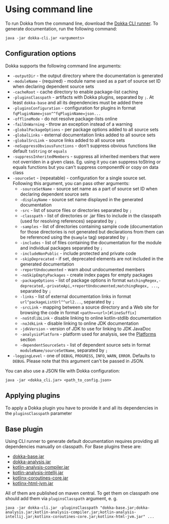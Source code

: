 # Using command line

To run Dokka from the command line, download the [Dokka CLI runner](https://mvnrepository.com/artifact/org.jetbrains.dokka/dokka-cli).
To generate documentation, run the following command:
```
java -jar dokka-cli.jar <arguments>
```

## Configuration options

Dokka supports the following command line arguments:

  * `-outputDir` - the output directory where the documentation is generated
  * `-moduleName` - (required) - module name used as a part of source set ID when declaring dependent source sets
  * `-cacheRoot` - cache directory to enable package-list caching
  * `-pluginsClasspath` - artifacts with Dokka plugins, separated by `;`. At least `dokka-base` and all its dependencies must be added there 
  * `-pluginsConfiguration` - configuration for plugins in format `fqPluginName=json^^fqPluginName=json...`
  * `-offlineMode` - do not resolve package-lists online
  * `-failOnWarning` - throw an exception instead of a warning
  * `-globalPackageOptions` - per package options added to all source sets
  * `-globalLinks` - external documentation links added to all source sets
  * `-globalSrcLink` - source links added to all source sets
  * `-noSuppressObviousFunctions` - don't suppress obvious functions like default `toString` or `equals`
  * `-suppressInheritedMembers` - suppress all inherited members that were not overriden in a given class. Eg. using it you can suppress toString or equals functions but you can't suppress componentN or copy on data class
  * `-sourceSet` - (repeatable) - configuration for a single source set. Following this argument, you can pass other arguments:
    * `-sourceSetName` - source set name as a part of source set ID when declaring dependent source sets
    * `-displayName` - source set name displayed in the generated documentation
    * `-src` - list of source files or directories separated by `;`
    * `-classpath` - list of directories or .jar files to include in the classpath (used for resolving references) separated by `;`
    * `-samples` - list of directories containing sample code (documentation for those directories is not generated but declarations from them can be referenced using the `@sample` tag) separated by `;`
    * `-includes` - list of files containing the documentation for the module and individual packages separated by `;`
    * `-includeNonPublic` - include protected and private code   
    * `-skipDeprecated` - if set, deprecated elements are not included in the generated documentation
    * `-reportUndocumented` - warn about undocumented members
    * `-noSkipEmptyPackages` - create index pages for empty packages
    * `-packageOptions` - list of package options in format `matchingRegex,-deprecated,-privateApi,+reportUndocumented;matchingRegex, ...`, separated by `;`
    * `-links` - list of external documentation links in format `url^packageListUrl^^url2...`, separated by `;`
    * `-srcLink` - mapping between a source directory and a Web site for browsing the code in format `<path>=<url>[#lineSuffix]`
    * `-noStdlibLink` - disable linking to online kotlin-stdlib documentation
    * `-noJdkLink` - disable linking to online JDK documentation
    * `-jdkVersion` - version of JDK to use for linking to JDK JavaDoc
    * `-analysisPlatform` - platform used for analysis, see the [Platforms](#platforms) section
    * `-dependentSourceSets` - list of dependent source sets in format `moduleName/sourceSetName`, separated by `;`
  * `-loggingLevel` - one of `DEBUG`, `PROGRESS`, `INFO`, `WARN`, `ERROR`. Defaults to `DEBUG`. Please note that this argument can't be passed in JSON.


You can also use a JSON file with Dokka configuration:
 ```
 java -jar <dokka_cli.jar> <path_to_config.json>
 ```

## Applying plugins
To apply a Dokka plugin you have to provide it and all its dependencies in the `pluginsClasspath` parameter

## Base plugin

Using CLI runner to generate default documentation requires providing all dependencies manually on classpath.
For Base plugins these are:

* [dokka-base.jar](https://mvnrepository.com/artifact/org.jetbrains.dokka/dokka-base)
* [dokka-analysis.jar](https://mvnrepository.com/artifact/org.jetbrains.dokka/dokka-analysis)
* [kotlin-analysis-compiler.jar](https://mvnrepository.com/artifact/org.jetbrains.dokka/kotlin-analysis-compiler)
* [kotlin-analysis-intellij.jar](https://mvnrepository.com/artifact/org.jetbrains.dokka/kotlin-analysis-intellij)
* [kotlinx-coroutines-core.jar](https://mvnrepository.com/artifact/org.jetbrains.kotlinx/kotlinx-coroutines-core/1.3.9)
* [kotlinx-html-jvm.jar](https://mvnrepository.com/artifact/org.jetbrains.kotlinx/kotlinx-html-jvm?repo=kotlinx)

All of them are published on maven central.
To get them on classpath one should add them via `pluginsClasspath` argument, e. g.
```
java -jar dokka-cli.jar -pluginsClasspath "dokka-base.jar;dokka-analysis.jar;kotlin-analysis-compiler.jar;kotlin-analysis-intellij.jar;kotlinx-coroutines-core.jar;kotlinx-html-jvm.jar" ...
```
